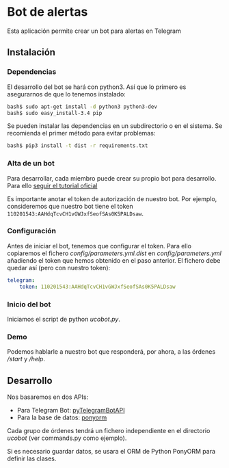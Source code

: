 # Bot de alertas

Esta aplicación permite crear un bot para alertas en Telegram

## Instalación

### Dependencias

El desarrollo del bot se hará con python3. Así que lo primero es asegurarnos de que lo tenemos instalado:

```bash
bash$ sudo apt-get install -d python3 python3-dev
bash$ sudo easy_install-3.4 pip
```

Se pueden instalar las dependencias en un subdirectorio o en el sistema. Se recomienda el primer método para evitar problemas:

```bash
bash$ pip3 install -t dist -r requirements.txt
```

### Alta de un bot

Para desarrollar, cada miembro puede crear su propio bot para desarrollo. Para ello [seguir el tutorial oficial](https://core.telegram.org/bots#botfather)

Es importante anotar el token de autorización de nuestro bot. Por ejemplo, consideremos que nuestro bot tiene el token ```110201543:AAHdqTcvCH1vGWJxfSeofSAs0K5PALDsaw```.

### Configuración

Antes de iniciar el bot, tenemos que configurar el token. Para ello copiaremos el fichero _config/parameters.yml.dist_ en _config/parameters.yml_ añadiendo el token que hemos obtenido en el paso anterior. El fichero debe quedar así (pero con nuestro token):

```yaml
telegram:
    token: 110201543:AAHdqTcvCH1vGWJxfSeofSAs0K5PALDsaw
```

### Inicio del bot

Iniciamos el script de python _ucobot.py_.

### Demo

Podemos hablarle a nuestro bot que responderá, por ahora, a las órdenes _/start_ y _/help_.

## Desarrollo

Nos basaremos en dos APIs:

* Para Telegram Bot: [pyTelegramBotAPI](https://github.com/eternnoir/pyTelegramBotAPI)
* Para la base de datos: [ponyorm](http://ponyorm.com/)

Cada grupo de órdenes tendrá un fichero independiente en el directorio _ucobot_ (ver commands.py como ejemplo).

Si es necesario guardar datos, se usara el ORM de Python PonyORM para definir las clases.
